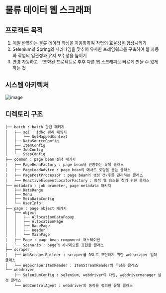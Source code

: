 # 물류 데이터 웹 스크래퍼

## 프로젝트 목적
1. 매일 반복되는 물류 데이터 작성을 자동화하여 작업의 효율성을 향상시키기
2. Selenium과 Spring의 페러다임을 맞추어 유사한 프레임워크를 구축하여 웹 자동화 작업의 일관성과 유지 보수성을 높이기
3. 변경 가능하고 구조화된 프로젝트로 추후 다른 웹 스크래퍼도 빠르게 만들 수 있게 하는 것

## 시스템 아키텍처
![image](https://github.com/DDRRDDDD/logistic-web-scraping-batch/assets/112861844/bba91373-e1f0-4376-8030-fcd8aa1573ba)


## 디렉토리 구조
```
├── batch : batch 관련 패키지
│   ├── sql : jdbc 쿼리 패키지
│   │   └── SqlMappedContext
│   ├── DataSourceConfig
│   ├── ItemConfig
│   ├── JobConfig
│   └── StepConfig
├── common : page bean 설정 패키지
│   ├── PageBeanFactory : page bean을 반환하는 유틸 클래스
│   ├── PageLoadAdvice : page bean의 메서드 로딩을 돕는 클래스
│   ├── PagePostProcessor : page bean의 생성 전/후를 관리하는 클래스
│   └── ReactiveElementLocatorFactory : 동적 웹 요소를 찾기 위한 클래스
├── metadata : job prameter, page metadata 패키지
│   ├── DateRange
│   ├── Menu
│   ├── MetaDataConfig
│   └── UserInfo
├── page : page object 패키지
│   ├── object
│   │   ├── AllocationDataPopup
│   │   ├── AllocationPage
│   │   ├── BasePage
│   │   ├── Header
│   │   └── MainPage
│   ├── Page : page bean component 어노테이션
│   └── Scenario : page의 시나리오를 표현한 클래스
├── scraper
│   ├── WebScraperBuilder : scraper를 DSL로 표현하기 위한 webscraper 빌더 클래스
│   └── WebScraperItemReader : ItemStreamReader의 추상화 클래스
└── webdriver
    ├── SeleniumConfig : selenium, webdriver의 타입, webdrivermanager 설정 클래스
    └── WebControlAgent : webdriver의 동작을 정의한 유틸 클래스
```
